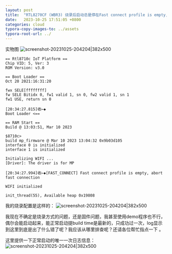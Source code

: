 ```yaml
---
layout: post
title:  "RTL8270CF (WBR3) 烧录后启动总是停在Fast connect profile is empty, abort fast connection"
date:   2023-10-25 17:51:05 +0800
categories: cloud
typora-copy-images-to: ../assets
typora-root-url: ../
---
```


实物图
![screenshot-20231025-204204|382x500](/assets/WechatIMG1085.jpeg)


```
== Rtl8710c IoT Platform ==
Chip VID: 5, Ver: 3
ROM Version: v3.0

== Boot Loader ==
Oct 20 2021:16:31:20

fwx SELE[ffffffff]
fw SELE Bitidx 0, fw1 valid 1, sn 0, fw2 valid 1, sn 1
fw1 USE, return sn 0

[20:34:27.815]收←◆
Boot Loader <==

== RAM Start ==
Build @ 13:03:51, Mar 10 2023

$8710c>
build mp_firmware @ Mar 10 2023 13:04:32 0x9b03d105
interface 0 is initialized
interface 1 is initialized

Initializing WIFI ...
[Driver]: The driver is for MP

[20:34:27.994]收←◆[FAST_CONNECT] Fast connect profile is empty, abort fast connection

WIFI initialized

init_thread(55), Available heap 0x19808
```

我的烧录配置是这样的：
![screenshot-20231025-204204|382x500](/assets/67c47ea6f08a45283f23d84443882d7d877be61c.png)

我现在不确定是烧录方式的问题，还是固件问题，我甚至使用demo程序也不行，偶尔会能启动起来，能正常启动提build time是最新的，只成功过一次，log显示到这里到底是出了什么错了呢？我应该从哪里排查呢？还请各位帮忙指点一下 。

这里提供一下正常启动的唯一一次日志信息：
![screenshot-20231025-204204|382x500](/assets/WX20231025-205628.png)
